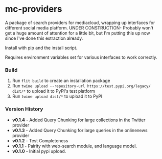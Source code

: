 # mc-providers

A package of search providers for mediacloud, wrapping up interfaces for different social media platform.
UNDER CONSTRUCTION- Probably won't get a huge amount of attention for a little bit, but I'm putting this up now since I've done this extraction already.


Install with pip and the install script. 

Requires environment variables set for various interfaces to work correctly.


### Build


1. Run `flit build` to create an installation package
2. Run `twine upload --repository-url https://test.pypi.org/legacy/ dist/*` to upload it to PyPI's test platform
3. Run `twine upload dist/*` to upload it to PyPI



### Version History
* __v0.1.4__ - Added Query Chunking for large collections in the Twitter provider
* __v0.1.3__ - Added Query Chunking for large queries in the onlinenews provider
* __v0.1.2__ - Test Completeness
* __v0.1.1__ - Pairity with web-search module, and language model.
* __v0.1.0__ - Initial pypi upload. 